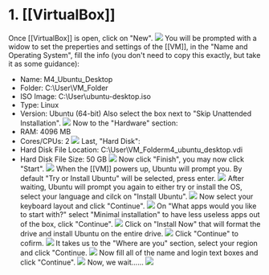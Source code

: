 # 1. [[VirtualBox]]
Once [[VirtualBox]] is open, click on "New".
![](Assets/1.png)
You will be prompted with a widow to set the preperties and settings of the [[VM]], in the "Name and Operating System", fill the info (you don't need to copy this exactly, but take it as some guidance):
- Name: M4_Ubuntu_Desktop
- Folder: C:\\User\VM_Folder
- ISO Image: C:\\User\ubuntu-desktop.iso
- Type: Linux
- Version: Ubuntu (64-bit)
Also select the box next to "Skip Unattended Installation".
![](Assets/2.png)
Now to the "Hardware" section:
- RAM: 4096 MB
- Cores/CPUs: 2
![](Assets/3.png)
Last, "Hard Disk":
- Hard Disk File Location: C:\\User\VM_Folderm4_ubuntu_desktop.vdi
- Hard Disk File Size: 50 GB
![](Assets/4.png)
Now click "Finish", you may now click "Start".
![](Assets/5.png)
When the [[VM]] powers up, Ubuntu will prompt you. By default "Try or Install Ubuntu" will be selected, press enter.
![](Assets/6.png)
After waiting, Ubuntu will prompt you again to either try or install the OS, select your language and cilck on "Install Ubuntu".
![](Assets/7.png)
Now select your keyboard layout and click "Continue".
![](Assets/8.png)
On "What apps would you like to start with?" select "Minimal installation" to have less useless apps out of the box, click "Continue".
![](Assets/9.png)
Click on "Install Now" that will format the drive and install Ubuntu on the entire drive.
![](Assets/10.png)
Click "Continue" to cofirm.
![](Assets/11.png)
It takes us to the "Where are you" section, select your region and click "Continue.
![](Assets/12.png)
Now fill all of the name and login text boxes and click "Continue".
![](Assets/13.png)
Now, we wait......
![](Assets/14.png)